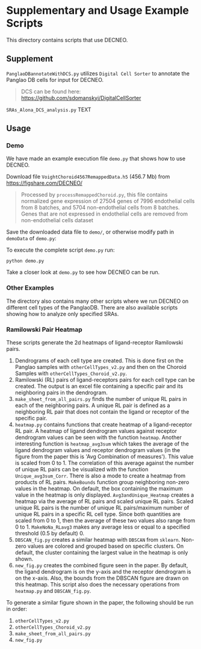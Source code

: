 # Supplementary and Usage Example Scripts

This directory contains scripts that use DECNEO. 

## Supplement 

``PanglaoDBannotateWithDCS.py`` utilizes `Digital Cell Sorter` to annotate the Panglao DB cells for input for DECNEO. 

> DCS can be found here: https://github.com/sdomanskyi/DigitalCellSorter

``SRAs_Alona_DCS_analysis.py`` TEXT

## Usage  

### Demo 

We have made an example execution file ```demo.py``` that shows how to use DECNEO.

Download file ``VoightChoroid4567RemappedData.h5`` (456.7 Mb) 
from https://figshare.com/DECNEO/

> Processed by ``processRemappedChoroid.py``, this file contains normalized gene expression of 
> 27504 genes of 7996 endothelial cells from 8 batches, and 5704 non-endothelial cells from 8 batches. 
> Genes that are not expressed in endothelial cells are removed from non-endothelial cells dataset

Save the downloaded data file to ``demo/``, or otherwise modify path in ``demoData`` of
``demo.py``:

To execute the complete script ```demo.py``` run:

	python demo.py
  
Take a closer look at ``demo.py`` to see how DECNEO can be run.  

### Other Examples 

The directory also contains many other scripts where we run DECNEO on different cell types of the PanglaoDB. 
There are also available scripts showing how to analyze only specified SRAs. 

### Ramilowski Pair Heatmap
These scripts generate the 2d heatmaps of ligand-receptor Ramilowski pairs.

1. Dendrograms of each cell type are created. This is done first on the Panglao samples with ``otherCellTypes_v2.py`` and then on the Choroid Samples with ``otherCellTypes_Choroid_v2.py``.
2. Ramilowski (RL) pairs of ligand-receptors pairs for each cell type can be created. The output is an excel file containing a specific pair and its neighboring pairs in the dendrogram.
3. ``make_sheet_from_all_pairs.py`` finds the number of unique RL pairs in each of the neighboring pairs. A unique RL pair is defined as a neighboring RL pair that does not contain the ligand or receptor of the specific pair.
4. ``heatmap.py`` contains functions that create heatmap of a ligand-receptor RL pair. A heatmap of ligand dendrogram values against receptor dendrogram values can be seen with the function ``heatmap``.
Another interesting function is ``heatmap_avg3sum`` which takes the average of the ligand dendrogram values and receptor dendrogram values (in the figure from the paper this is 'Avg Combination of measures'). 
This value is scaled from 0 to 1. The correlation of this average against the number of unique RL pairs can be visualized with the function ``Unique_avg3sum_Corr``. There is also a mode to create a heatmap from products of RL pairs.
``MakeBounds`` function group neighboring non-zero values in the heatmap. On default, the box containing the maximum value in the heatmap is only displayed.
``Avg3andUnique_Heatmap`` creates a heatmap via the average of RL pairs and scaled unique RL pairs. Scaled unique RL pairs is the number of unique RL pairs/maximum number of unique RL pairs in a specific RL cell type. Since both quantities are scaled from 0 to 1, then the average of these two values also range from 0 to 1. ``MakeNoNa_RLavg3`` makes any average less or equal to a specified threshold (0.5 by default) 0.
5. ``DBSCAN_fig.py`` creates a similar heatmap with ``DBSCAN`` from ``sklearn``. Non-zero values are colored and grouped based on specific clusters. On default, the cluster containing the largest value in the heatmap is only shown.
6. ``new_fig.py`` creates the combined figure seen in the paper. By default, the ligand dendrogram is on the y-axis and the receptor dendrogram is on the x-axis. Also, the bounds from the DBSCAN figure are drawn on this heatmap. This script also does the necessary operations from ``heatmap.py`` and ``DBSCAN_fig.py``.

To generate a similar figure shown in the paper, the following should be run in order:
1. ``otherCellTypes_v2.py``
2. ``otherCellTypes_Choroid_v2.py``
3. ``make_sheet_from_all_pairs.py``
4. ``new_fig.py``





